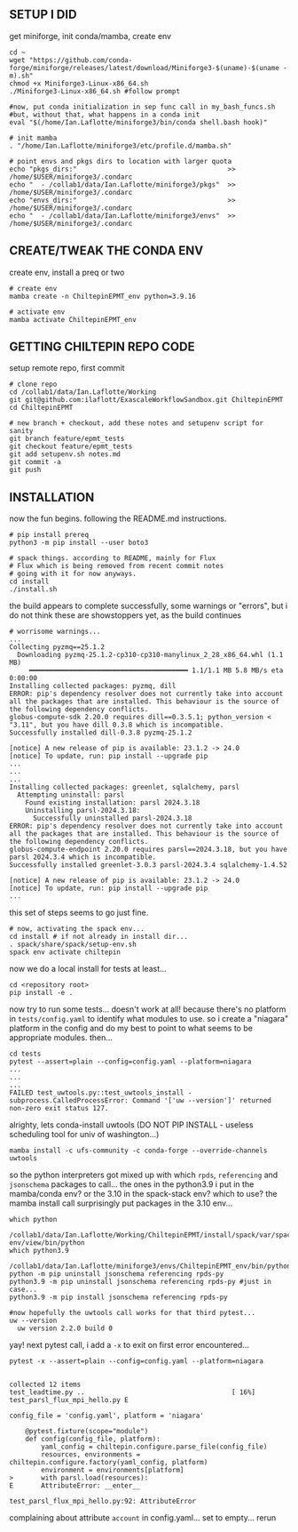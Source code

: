 ## SETUP I DID

get miniforge, init conda/mamba, create env
```
cd ~
wget "https://github.com/conda-forge/miniforge/releases/latest/download/Miniforge3-$(uname)-$(uname -m).sh"
chmod +x Miniforge3-Linux-x86_64.sh
./Miniforge3-Linux-x86_64.sh #follow prompt

#now, put conda initialization in sep func call in my_bash_funcs.sh
#but, without that, what happens in a conda init
eval "$(/home/Ian.Laflotte/miniforge3/bin/conda shell.bash hook)"

# init mamba
. "/home/Ian.Laflotte/miniforge3/etc/profile.d/mamba.sh"

# point envs and pkgs dirs to location with larger quota
echo "pkgs_dirs:"                                      >> /home/$USER/miniforge3/.condarc
echo "  - /collab1/data/Ian.Laflotte/miniforge3/pkgs"  >> /home/$USER/miniforge3/.condarc
echo "envs_dirs:"									   >> /home/$USER/miniforge3/.condarc
echo "  - /collab1/data/Ian.Laflotte/miniforge3/envs"  >> /home/$USER/miniforge3/.condarc

```




## CREATE/TWEAK THE CONDA ENV

create env, install a preq or two
```
# create env
mamba create -n ChiltepinEPMT_env python=3.9.16

# activate env
mamba activate ChiltepinEPMT_env
```

##  GETTING CHILTEPIN REPO CODE
setup remote repo, first commit
```
# clone repo
cd /collab1/data/Ian.Laflotte/Working
git git@github.com:ilaflott/ExascaleWorkflowSandbox.git ChiltepinEPMT
cd ChiltepinEPMT

# new branch + checkout, add these notes and setupenv script for sanity
git branch feature/epmt_tests
git checkout feature/epmt_tests
git add setupenv.sh notes.md
git commit -a
git push
```


## INSTALLATION

now the fun begins. following the README.md instructions.
```
# pip install prereq
python3 -m pip install --user boto3

# spack things. according to README, mainly for Flux
# Flux which is being removed from recent commit notes
# going with it for now anyways.
cd install
./install.sh
```

the build appears to complete successfully, some warnings or "errors",
but i do not think these are showstoppers yet, as the build continues
```
# worrisome warnings...
...
Collecting pyzmq==25.1.2
  Downloading pyzmq-25.1.2-cp310-cp310-manylinux_2_28_x86_64.whl (1.1 MB)
     ━━━━━━━━━━━━━━━━━━━━━━━━━━━━━━━━━━━━━━━━ 1.1/1.1 MB 5.8 MB/s eta 0:00:00
Installing collected packages: pyzmq, dill
ERROR: pip's dependency resolver does not currently take into account all the packages that are installed. This behaviour is the source of the following dependency conflicts.
globus-compute-sdk 2.20.0 requires dill==0.3.5.1; python_version < "3.11", but you have dill 0.3.8 which is incompatible.
Successfully installed dill-0.3.8 pyzmq-25.1.2

[notice] A new release of pip is available: 23.1.2 -> 24.0
[notice] To update, run: pip install --upgrade pip
...
...
...
Installing collected packages: greenlet, sqlalchemy, parsl
  Attempting uninstall: parsl
    Found existing installation: parsl 2024.3.18
    Uninstalling parsl-2024.3.18:
      Successfully uninstalled parsl-2024.3.18
ERROR: pip's dependency resolver does not currently take into account all the packages that are installed. This behaviour is the source of the following dependency conflicts.
globus-compute-endpoint 2.20.0 requires parsl==2024.3.18, but you have parsl 2024.3.4 which is incompatible.
Successfully installed greenlet-3.0.3 parsl-2024.3.4 sqlalchemy-1.4.52

[notice] A new release of pip is available: 23.1.2 -> 24.0
[notice] To update, run: pip install --upgrade pip
...
```


this set of steps seems to go just fine. 
```
# now, activating the spack env...
cd install # if not already in install dir...
. spack/share/spack/setup-env.sh
spack env activate chiltepin
```

now we do a local install for tests at least...
```
cd <repository root>
pip install -e .
```

now try to run some tests... doesn't work at all!
because there's no platform in `tests/config.yaml` to identify what modules to use.
so i create a "niagara" platform in the config and do my best to point to what seems to be appropriate modules.
then...
```
cd tests
pytest --assert=plain --config=config.yaml --platform=niagara
...
...
...
FAILED test_uwtools.py::test_uwtools_install - subprocess.CalledProcessError: Command '['uw --version']' returned non-zero exit status 127.
```


alrighty, lets conda-install uwtools (DO NOT PIP INSTALL - useless scheduling tool for univ of washington...)
```
mamba install -c ufs-community -c conda-forge --override-channels uwtools
```

so the python interpreters got mixed up with which `rpds`, `referencing` and `jsonschema` packages to call...
the ones in the python3.9 i put in the mamba/conda env? or the 3.10 in the spack-stack env? which to use?
the mamba install call surprisingly put packages in the 3.10 env...
```
which python
  /collab1/data/Ian.Laflotte/Working/ChiltepinEPMT/install/spack/var/spack/environments/chiltepin/.spack-env/view/bin/python
which python3.9
  /collab1/data/Ian.Laflotte/miniforge3/envs/ChiltepinEPMT_env/bin/python3.9
python -m pip uninstall jsonschema referencing rpds-py
python3.9 -m pip uninstall jsonschema referencing rpds-py #just in case...
python3.9 -m pip install jsonschema referencing rpds-py

#now hopefully the uwtools call works for that third pytest...
uw --version
  uw version 2.2.0 build 0
```

yay! next pytest call, i add a `-x` to exit on first error encountered...
```
pytest -x --assert=plain --config=config.yaml --platform=niagara


collected 12 items                                 
test_leadtime.py ..                                     [ 16%]
test_parsl_flux_mpi_hello.py E

config_file = 'config.yaml', platform = 'niagara'

    @pytest.fixture(scope="module")
    def config(config_file, platform):
        yaml_config = chiltepin.configure.parse_file(config_file)
        resources, environments = chiltepin.configure.factory(yaml_config, platform)
        environment = environments[platform]
>       with parsl.load(resources):
E       AttributeError: __enter__

test_parsl_flux_mpi_hello.py:92: AttributeError

```

complaining about attribute `account` in config.yaml... set to empty... rerun